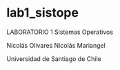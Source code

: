 # lab1_sistope


LABORATORIO 1 Sistemas Operativos

Nicolás Olivares
Nicolás Mariangel


Universidad de Santiago de Chile
